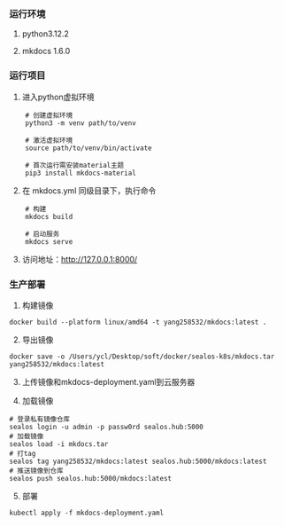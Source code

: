 ### 运行环境

1. python3.12.2

2. mkdocs 1.6.0

### 运行项目

1. 进入python虚拟环境

```
    # 创建虚拟环境
    python3 -m venv path/to/venv

    # 激活虚拟环境
    source path/to/venv/bin/activate

    # 首次运行需安装material主题
    pip3 install mkdocs-material
```

2. 在 mkdocs.yml 同级目录下，执行命令

```
    # 构建
    mkdocs build

    # 启动服务
    mkdocs serve
```

3. 访问地址：http://127.0.0.1:8000/

### 生产部署

1. 构建镜像
```
docker build --platform linux/amd64 -t yang258532/mkdocs:latest . 
```

2. 导出镜像
```
docker save -o /Users/ycl/Desktop/soft/docker/sealos-k8s/mkdocs.tar yang258532/mkdocs:latest
```

3. 上传镜像和mkdocs-deployment.yaml到云服务器

4. 加载镜像
```
# 登录私有镜像仓库
sealos login -u admin -p passw0rd sealos.hub:5000
# 加载镜像
sealos load -i mkdocs.tar
# 打tag
sealos tag yang258532/mkdocs:latest sealos.hub:5000/mkdocs:latest
# 推送镜像到仓库
sealos push sealos.hub:5000/mkdocs:latest
```

5. 部署
```
kubectl apply -f mkdocs-deployment.yaml
```